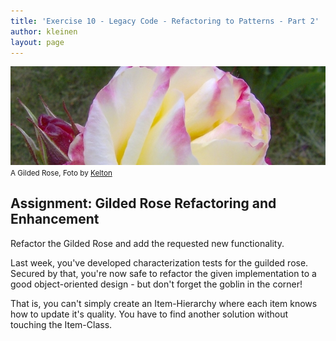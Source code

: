 ```yaml
---
title: 'Exercise 10 - Legacy Code - Refactoring to Patterns - Part 2'
author: kleinen
layout: page
---
```


![The Gilded Rose](../images/gilded-rose-2696723066.jpg)
<small class = "float-right">A Gilded Rose, Foto by [Kelton](http://www.flickr.com/photos/94464132@N00/2696723066)</small>


## Assignment: Gilded Rose Refactoring and Enhancement


Refactor the Gilded Rose and add the requested new functionality.

Last week, you've developed characterization tests for the guilded rose. Secured by that, you're now safe to refactor the given implementation to a good object-oriented design - but don't forget the goblin in the corner!

That is, you can't simply create an Item-Hierarchy where each item knows how to update it's quality. You have to find another solution without touching the Item-Class.

